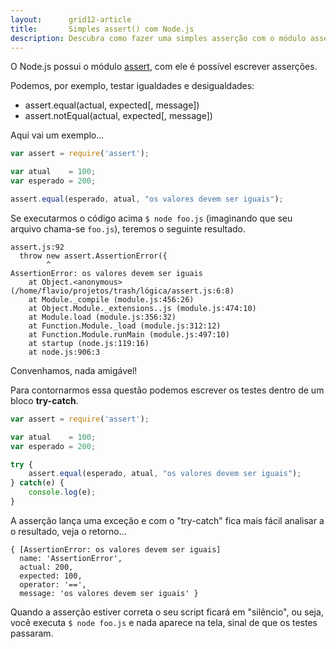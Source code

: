 ```yaml
---
layout:      grid12-article
title:       Simples assert() com Node.js
description: Descubra como fazer uma simples asserção com o módulo assert() do Node.js (JavaScript)
---
```


O Node.js possui o módulo [assert](https://nodejs.org/api/assert.html "link-externo"), com ele é possível escrever
asserções.

Podemos, por exemplo, testar igualdades e desigualdades:

- assert.equal(actual, expected[, message])
- assert.notEqual(actual, expected[, message])

Aqui vai um exemplo...

```javascript
var assert = require('assert');

var atual    = 100;
var esperado = 200;

assert.equal(esperado, atual, "os valores devem ser iguais");
```

Se executarmos o código acima `$ node foo.js` (imaginando que seu arquivo chama-se `foo.js`), teremos o seguinte 
resultado.

    assert.js:92
      throw new assert.AssertionError({
            ^
    AssertionError: os valores devem ser iguais
        at Object.<anonymous> (/home/flavio/projetos/trash/lógica/assert.js:6:8)
        at Module._compile (module.js:456:26)
        at Object.Module._extensions..js (module.js:474:10)
        at Module.load (module.js:356:32)
        at Function.Module._load (module.js:312:12)
        at Function.Module.runMain (module.js:497:10)
        at startup (node.js:119:16)
        at node.js:906:3


Convenhamos, nada amigável!

Para contornarmos essa questão podemos escrever os testes dentro de um bloco __try-catch__.

```javascript
var assert = require('assert');

var atual    = 100;
var esperado = 200;

try {
    assert.equal(esperado, atual, "os valores devem ser iguais");
} catch(e) {
    console.log(e);
}
```

A asserção lança uma exceção e com o "try-catch" fica mais fácil analisar a o resultado, veja o retorno...

    { [AssertionError: os valores devem ser iguais]
      name: 'AssertionError',
      actual: 200,
      expected: 100,
      operator: '==',
      message: 'os valores devem ser iguais' }

Quando a asserção estiver correta o seu script ficará em "silêncio", ou seja, você executa `$ node foo.js` e nada 
aparece na tela, sinal de que os testes passaram.
